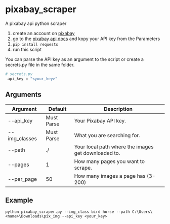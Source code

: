 # pixabay_scraper
A pixabay api python scraper

 1. create an account on [pixabay](https://pixabay.com)
 2. go to the [pixabay api docs](https://pixabay.com/api/docs/) and kopy your API key from the Parameters
 4. `pip install requests`
 5. run this script


 You can parse the API key as an argument to the script or create a secrets.py file in the same folder.

```python
# secrets.py
 api_key = "<your_key>"
 ```

## Arguments
Argument | Default | Description
-|-|-
--api_key | Must Parse | Your Pixabay API key.
--img_classes | Must Parse | What you are searching for.
--path | ./ |  Your local path where the images get downloaded to.
--pages | 1 | How many pages you want to scrape.
--per_page | 50 | How many images a page has (3-200)

## Example

 `python pixabay_scraper.py --img_class bird horse --path C:\Users\<name>\Downloads\pix_img --api_key <your_key>`

